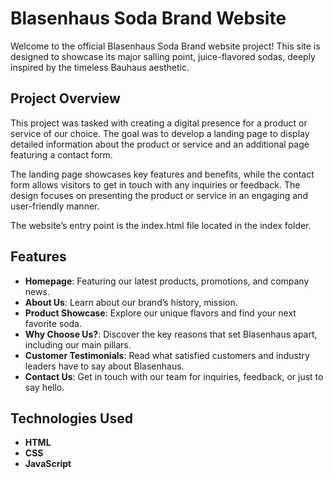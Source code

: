 ﻿# Blasenhaus Soda Brand Website

Welcome to the official Blasenhaus Soda Brand website project! This site is designed to showcase its major salling point, juice-flavored sodas, deeply inspired by the timeless Bauhaus aesthetic.

## Project Overview

This project was tasked with creating a digital presence for a product or service of our choice. The goal was to develop a landing page to display detailed information about the product or service and an additional page featuring a contact form.

The landing page showcases key features and benefits, while the contact form allows visitors to get in touch with any inquiries or feedback. The design focuses on presenting the product or service in an engaging and user-friendly manner.

The website’s entry point is the index.html file located in the index folder.

## Features

- **Homepage**: Featuring our latest products, promotions, and company news.
- **About Us**: Learn about our brand’s history, mission.
- **Product Showcase**: Explore our unique flavors and find your next favorite soda.
- **Why Choose Us?**: Discover the key reasons that set Blasenhaus apart, including our main pillars.
- **Customer Testimonials**: Read what satisfied customers and industry leaders have to say about Blasenhaus.
- **Contact Us**: Get in touch with our team for inquiries, feedback, or just to say hello.

## Technologies Used

- **HTML**
- **CSS**
- **JavaScript**
